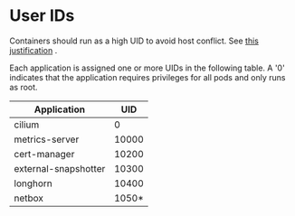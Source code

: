 # User IDs

Containers should run as a high UID to avoid host conflict.
See
[this justification](https://docs.prismacloud.io/en/enterprise-edition/policy-reference/kubernetes-policies/kubernetes-policy-index/bc-k8s-37#description)
.

Each application is assigned one or more UIDs in the following table.
A '0' indicates that the application requires privileges for all pods and only runs as root.

| Application          | UID   |
|----------------------|-------|
| cilium               | 0     |
| metrics-server       | 10000 |
| cert-manager         | 10200 |
| external-snapshotter | 10300 |
| longhorn             | 10400 |
| netbox               | 1050* |
